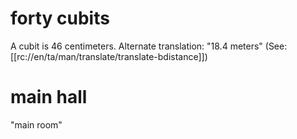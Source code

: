 # forty cubits

A cubit is 46 centimeters. Alternate translation: "18.4 meters" (See: [[rc://en/ta/man/translate/translate-bdistance]])

# main hall

"main room"


